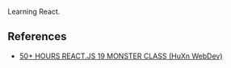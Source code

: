 Learning React.

## References

- [50+ HOURS REACT.JS 19 MONSTER CLASS (HuXn WebDev)](https://www.youtube.com/watch?v=M9O5AjEFzKw&t=9255s)
